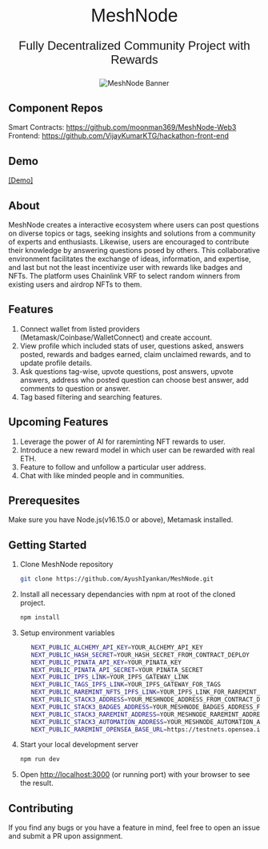 <h1 align="center" style="font-size: 36px; font-weight: 500; font-family: DM Sans, sans-serif;">MeshNode</h1>
<p align="center" style="font-size: 24px; font-weight: 500; font-family: DM Sans, sans-serif;">Fully Decentralized Community Project with Rewards</p>

<p align="center">
  <img src="https://github.com/AyushIyankan/MeshNode/assets/75990868/981cd9bc-2272-43d7-8fdf-c42c6716836e" alt="MeshNode Banner">
</p>

## Component Repos
Smart Contracts: https://github.com/moonman369/MeshNode-Web3 <br />
Frontend: https://github.com/VijayKumarKTG/hackathon-front-end


## Demo
[[Demo]](https://www.youtube.com/watch?v=4nLXyhjVucg)

## About
 MeshNode creates a interactive ecosystem where users can post questions on diverse topics or tags, seeking insights and solutions from a community of experts and enthusiasts. Likewise, users are encouraged to contribute their knowledge by answering questions posed by others. This collaborative environment facilitates the exchange of ideas, information, and expertise, and last but not the least incentivize user with rewards like badges and NFTs.
The platform uses Chainlink VRF to select random winners from existing users and airdrop NFTs to them.

## Features
1. Connect wallet from listed providers (Metamask/Coinbase/WalletConnect) and create account.
2. View profile which included stats of user, questions asked, answers posted, rewards and badges earned, claim unclaimed rewards, and to update profile details.
3. Ask questions tag-wise, upvote questions, post answers, upvote answers, address who posted question can choose best answer, add comments
   to question or answer.
4. Tag based filtering and searching features.

## Upcoming Features
1. Leverage the power of AI for rareminting NFT rewards to user.
2. Introduce a new reward model in which user can be rewarded with real ETH.
3. Feature to follow and unfollow a particular user address.
4. Chat with like minded people and in communities.

## Prerequesites
 Make sure you have Node.js(v16.15.0 or above), Metamask installed.

## Getting Started
1. Clone MeshNode repository 
   
   ```bash
   git clone https://github.com/AyushIyankan/MeshNode.git
   ```
2. Install all necessary dependancies with npm at root of the cloned project.

   ```bash
   npm install
   ```
3. Setup environment variables
   ```bash       
      NEXT_PUBLIC_ALCHEMY_API_KEY=YOUR_ALCHEMY_API_KEY
      NEXT_PUBLIC_HASH_SECRET=YOUR_HASH_SECRET_FROM_CONTRACT_DEPLOY
      NEXT_PUBLIC_PINATA_API_KEY=YOUR_PINATA_KEY
      NEXT_PUBLIC_PINATA_API_SECRET=YOUR_PINATA_SECRET
      NEXT_PUBLIC_IPFS_LINK=YOUR_IPFS_GATEWAY_LINK
      NEXT_PUBLIC_TAGS_IPFS_LINK=YOUR_IPFS_GATEWAY_FOR_TAGS
      NEXT_PUBLIC_RAREMINT_NFTS_IPFS_LINK=YOUR_IPFS_LINK_FOR_RAREMINT_NFTS
      NEXT_PUBLIC_STACK3_ADDRESS=YOUR_MESHNODE_ADDRESS_FROM_CONTRACT_DEPLOY
      NEXT_PUBLIC_STACK3_BADGES_ADDRESS=YOUR_MESHNODE_BADGES_ADDRESS_FROM_CONTRACT_DEPLOY
      NEXT_PUBLIC_STACK3_RAREMINT_ADDRESS=YOUR_MESHNODE_RAREMINT_ADDRESS_FROM_CONTRACT_DEPLOY
      NEXT_PUBLIC_STACK3_AUTOMATION_ADDRESS=YOUR_MESHNODE_AUTOMATION_ADDRESS_FROM_CONTRACT_DEPLOY
      NEXT_PUBLIC_RAREMINT_OPENSEA_BASE_URL=https://testnets.opensea.io/assets/mumbai/
   ```
5. Start your local development server
   ```bash
   npm run dev
   ```
4. Open [http://localhost:3000](http://localhost:3000) (or running port) with your browser to see the result.

## Contributing
 If you find any bugs or you have a feature in mind, feel free to open an issue and submit a PR upon assignment.
